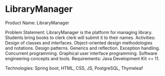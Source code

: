 # LibraryManager

Product Name: LibraryManager

Problem Statement: LibraryManager is the platform for managing library. Students bring books to clerk clerk will submit it to their names.
Activities: Design of classes and interfaces. Object-oriented design methodologies and notations. Design patterns. Generics and reflection. Exception handling. Concurrent programming. Graphical user interface programming. Software engineering concepts and tools. Requirements: Java Development Kit <= 11.

Technologies: Spring boot, HTML, CSS, JS, PostgreSQL, Thymeleaf

